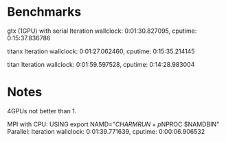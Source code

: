 Benchmarks
==========

gtx (1GPU) with serial
Iteration wallclock: 0:01:30.827095, cputime: 0:15:37.836786

titanx
Iteration wallclock: 0:01:27.062460, cputime: 0:15:35.214145

titan
Iteration wallclock: 0:01:59.597528, cputime: 0:14:28.983004

Notes
=====

4GPUs not better than 1.

MPI with CPU:
USING export NAMD="$CHARMRUN +p$NPROC $NAMDBIN"
Parallel:
Iteration wallclock: 0:01:39.771639, cputime: 0:00:06.906532
